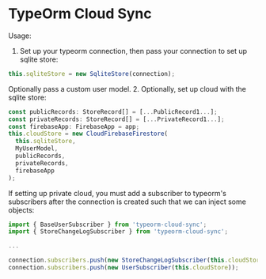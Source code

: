 # TypeOrm Cloud Sync

Usage:

1. Set up your typeorm connection, then pass your connection to set up sqlite store:
```typescript
this.sqliteStore = new SqliteStore(connection);
```

Optionally pass a custom user model.
2. Optionally, set up cloud with the sqlite store:
```typescript
const publicRecords: StoreRecord[] = [...PublicRecord1...];
const privateRecords: StoreRecord[] = [...PrivateRecord1...];
const firebaseApp: FirebaseApp = app;
this.cloudStore = new CloudFirebaseFirestore(
  this.sqliteStore, 
  MyUserModel,
  publicRecords,
  privateRecords,
  firebaseApp
);
```

If setting up private cloud, you must add a subscriber to typeorm's subscribers after the connection is created such that we can inject some objects:

```typescript
import { BaseUserSubscriber } from 'typeorm-cloud-sync';
import { StoreChangeLogSubscriber } from 'typeorm-cloud-sync';

...

connection.subscribers.push(new StoreChangeLogSubscriber(this.cloudStore));
connection.subscribers.push(new UserSubscriber(this.cloudStore));
```
